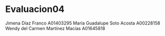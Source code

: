 ﻿# Evaluacion04
 Jimena Díaz Franco A01403295
 María Guadalupe Soto Acosta A00228158
 Wendy del Carmen Martínez Macías A01645818
 
